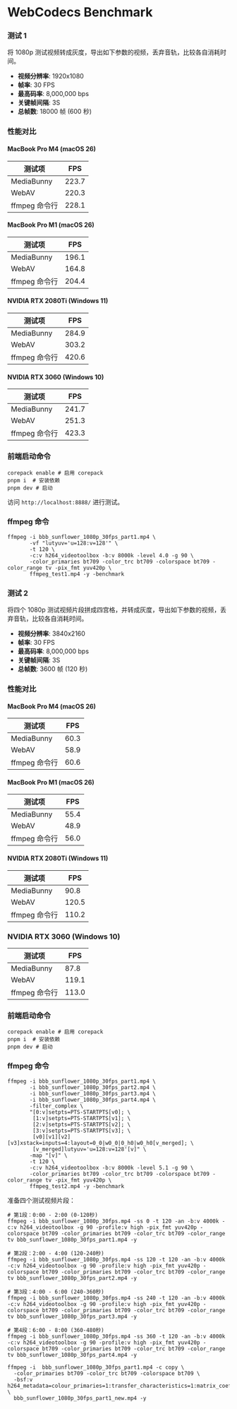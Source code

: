 # WebCodecs Benchmark

### 测试 1

将 1080p 测试视频转成灰度，导出如下参数的视频，丢弃音轨，比较各自消耗时间。

- **视频分辨率**: 1920x1080
- **帧率**: 30 FPS
- **最高码率**: 8,000,000 bps
- **关键帧间隔**: 3S
- **总帧数**: 18000 帧 (600 秒)

### 性能对比

#### MacBook Pro M4 (macOS 26)

| 测试项        | FPS   |
| ------------- | ----- |
| MediaBunny    | 223.7 |
| WebAV         | 220.3 |
| ffmpeg 命令行 | 228.1 |

#### MacBook Pro M1 (macOS 26)

| 测试项        | FPS   |
| ------------- | ----- |
| MediaBunny    | 196.1 |
| WebAV         | 164.8 |
| ffmpeg 命令行 | 204.4 |

#### NVIDIA RTX 2080Ti (Windows 11)

| 测试项        | FPS   |
| ------------- | ----- |
| MediaBunny    | 284.9 |
| WebAV         | 303.2 |
| ffmpeg 命令行 | 420.6 |

#### NVIDIA RTX 3060 (Windows 10)

| 测试项        | FPS   |
| ------------- | ----- |
| MediaBunny    | 241.7 |
| WebAV         | 251.3 |
| ffmpeg 命令行 | 423.3 |

### 前端启动命令

```
corepack enable # 启用 corepack
pnpm i  # 安装依赖
pnpm dev # 启动
```

访问 `http://localhost:8888/` 进行测试。

### ffmpeg 命令

```
ffmpeg -i bbb_sunflower_1080p_30fps_part1.mp4 \
       -vf "lutyuv='u=128:v=128'" \
       -t 120 \
       -c:v h264_videotoolbox -b:v 8000k -level 4.0 -g 90 \
       -color_primaries bt709 -color_trc bt709 -colorspace bt709 -color_range tv -pix_fmt yuv420p \
       ffmpeg_test1.mp4 -y -benchmark
```

### 测试 2

将四个 1080p 测试视频片段拼成四宫格，并转成灰度，导出如下参数的视频，丢弃音轨，比较各自消耗时间。

- **视频分辨率**: 3840x2160
- **帧率**: 30 FPS
- **最高码率**: 8,000,000 bps
- **关键帧间隔**: 3S
- **总帧数**: 3600 帧 (120 秒)

### 性能对比

#### MacBook Pro M4 (macOS 26)

| 测试项        | FPS  |
| ------------- | ---- |
| MediaBunny    | 60.3 |
| WebAV         | 58.9 |
| ffmpeg 命令行 | 60.6 |

#### MacBook Pro M1 (macOS 26)

| 测试项        | FPS  |
| ------------- | ---- |
| MediaBunny    | 55.4 |
| WebAV         | 48.9 |
| ffmpeg 命令行 | 56.0 |

#### NVIDIA RTX 2080Ti (Windows 11)

| 测试项        | FPS   |
| ------------- | ----- |
| MediaBunny    | 90.8  |
| WebAV         | 120.5 |
| ffmpeg 命令行 | 110.2 |

### NVIDIA RTX 3060 (Windows 10)

| 测试项        | FPS   |
| ------------- | ----- |
| MediaBunny    | 87.8  |
| WebAV         | 119.1 |
| ffmpeg 命令行 | 113.0 |

### 前端启动命令

```
corepack enable # 启用 corepack
pnpm i  # 安装依赖
pnpm dev # 启动
```

### ffmpeg 命令

```
ffmpeg -i bbb_sunflower_1080p_30fps_part1.mp4 \
       -i bbb_sunflower_1080p_30fps_part2.mp4 \
       -i bbb_sunflower_1080p_30fps_part3.mp4 \
       -i bbb_sunflower_1080p_30fps_part4.mp4 \
       -filter_complex \
       "[0:v]setpts=PTS-STARTPTS[v0]; \
        [1:v]setpts=PTS-STARTPTS[v1]; \
        [2:v]setpts=PTS-STARTPTS[v2]; \
        [3:v]setpts=PTS-STARTPTS[v3]; \
        [v0][v1][v2][v3]xstack=inputs=4:layout=0_0|w0_0|0_h0|w0_h0[v_merged]; \
        [v_merged]lutyuv='u=128:v=128'[v]" \
       -map "[v]" \
       -t 120 \
       -c:v h264_videotoolbox -b:v 8000k -level 5.1 -g 90 \
       -color_primaries bt709 -color_trc bt709 -colorspace bt709 -color_range tv -pix_fmt yuv420p \
       ffmpeg_test2.mp4 -y -benchmark
```

准备四个测试视频片段：

```
# 第1段：0:00 - 2:00 (0-120秒)
ffmpeg -i bbb_sunflower_1080p_30fps.mp4 -ss 0 -t 120 -an -b:v 4000k -c:v h264_videotoolbox -g 90 -profile:v high -pix_fmt yuv420p -colorspace bt709 -color_primaries bt709 -color_trc bt709 -color_range tv bbb_sunflower_1080p_30fps_part1.mp4 -y

# 第2段：2:00 - 4:00 (120-240秒)
ffmpeg -i bbb_sunflower_1080p_30fps.mp4 -ss 120 -t 120 -an -b:v 4000k -c:v h264_videotoolbox -g 90 -profile:v high -pix_fmt yuv420p -colorspace bt709 -color_primaries bt709 -color_trc bt709 -color_range tv bbb_sunflower_1080p_30fps_part2.mp4 -y

# 第3段：4:00 - 6:00 (240-360秒)
ffmpeg -i bbb_sunflower_1080p_30fps.mp4 -ss 240 -t 120 -an -b:v 4000k -c:v h264_videotoolbox -g 90 -profile:v high -pix_fmt yuv420p -colorspace bt709 -color_primaries bt709 -color_trc bt709 -color_range tv bbb_sunflower_1080p_30fps_part3.mp4 -y

# 第4段：6:00 - 8:00 (360-480秒)
ffmpeg -i bbb_sunflower_1080p_30fps.mp4 -ss 360 -t 120 -an -b:v 4000k -c:v h264_videotoolbox -g 90 -profile:v high -pix_fmt yuv420p -colorspace bt709 -color_primaries bt709 -color_trc bt709 -color_range tv bbb_sunflower_1080p_30fps_part4.mp4 -y
```

```
ffmpeg -i  bbb_sunflower_1080p_30fps_part1.mp4 -c copy \
  -color_primaries bt709 -color_trc bt709 -colorspace bt709 \
  -bsf:v h264_metadata=colour_primaries=1:transfer_characteristics=1:matrix_coefficients=1 \
  bbb_sunflower_1080p_30fps_part1_new.mp4 -y
```
